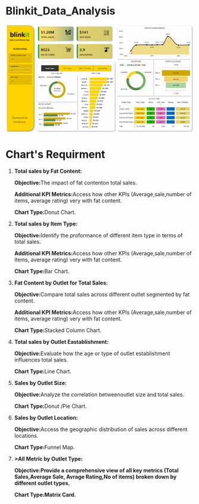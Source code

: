 # Blinkit_Data_Analysis

<img src="https://github.com/hemkumar19/Blinkit_Data_Analysis/blob/main/Blinkit%20dashboard%20img.png" width="600" />
<h1>Chart's Requirment</h1>
<ol type="1">
  <li><b>Total sales by Fat Content:</b></li>
  <p><b>Objective:</b>The impact of fat contenton total sales.</p>
  <p><b>Additional KPI Metrics:</b>Access how other KPIs (Average,sale,number of items, average rating) very with fat content.</p>
  <p><b>Chart Type:</b>Donut Chart.</p>
  
  <li><b>Total sales by Item Type:</b></li>
  <p><b>Objective:</b>Identify the proformance of different item type in terms of total sales.</p>
  <p><b>Additional KPI Metrics:</b>Access how other KPIs (Average,sale,number of items, average rating) very with fat content.</p>
  <p><b>Chart Type:</b>Bar Chart.</p>
  
  <li><b>Fat Content by Outlet for Total Sales:</b></li>
  <p><b>Objective:</b>Compare total sales across different outlet segmented by fat content.</p>
  <p><b>Additional KPI Metrics:</b>Access how other KPIs (Average,sale,number of items, average rating) very with fat content.</p>
  <p><b>Chart Type:</b>Stacked Column Chart.</p>
  
  <li><b>Total sales by Outlet Eastablishment:</b></li>
  <p><b>Objective:</b>Evaluate how the age or type of outlet establishment influences  total sales.</p>
  <p><b>Chart Type:</b>Line Chart.</p>
  
  <li><b>Sales by Outlet Size:</b></li>
  <p><b>Objective:</b>Analyze the correlation betweenoutlet size and total sales.</p>
  <p><b>Chart Type:</b>Donut /Pie Chart.</p>
  
  <li><b>Sales by Outlet Location:</b></li>
  <p><b>Objective:</b>Access the geographic distribution of sales across different locations.</p>
  <p><b>Chart Type:</b>Funnel Map.</p>
  
  <li><b>>All Metric by Outlet Type:</b</li>
  <p><b>Objective:</b>Provide a comprehensive view of all key metrics (Total Sales,Average Sale, Avrage Rating,No of items) broken down by different outlet types.</p>
  <p><b>Chart Type:</b>Matrix Card.</p>
</ol>

